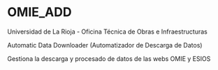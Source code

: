 # OMIE_ADD

Universidad de La Rioja - Oficina Técnica de Obras e Infraestructuras

Automatic Data Downloader (Automatizador de Descarga de Datos)

Gestiona la descarga y procesado de datos de las webs OMIE y ESIOS

